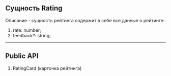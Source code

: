 ## Сущность Rating

Описание - сущность рейтинга содержит в себе все данные о рейтинге:

1)  rate: number;
2)  feedback?: string;

---

## Public API

1)  RatingCard (карточка рейтинга)